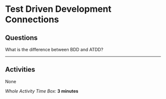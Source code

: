 # Test Driven Development Connections

## Questions

What is the difference between BDD and ATDD?

---

## Activities

None

*Whole Activity Time Box:* **3 minutes**
